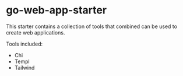 # go-web-app-starter

This starter contains a collection of tools that combined can be used to create web applications.

Tools included:

- Chi
- Templ
- Tailwind
